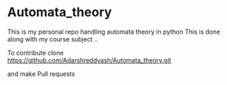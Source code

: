 # Automata_theory
This is my personal repo handling automata theory in python
This is done along with my course subject ..

To contribute
 clone https://github.com/Adarshreddyash/Automata_theory.git
 
 and make Pull requests
